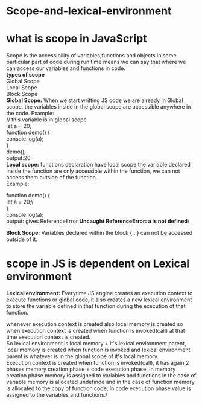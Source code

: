 # Scope-and-lexical-environment
# what is scope in JavaScript
Scope is the accessibility of variables,functions and objects in some particular part of code during run time means we can say that where we can access
our variables and functions in code.\
**types of scope**\
Global Scope\
Local Scope\
Block Scope\
**Global Scope:** When we start writting JS code we are already in Global scope, the variables inside in the global scope are accessible anywhere in the code.
Example:\
// this variable is in global scope\
let a = 20;\
function demo() {\
    console.log(a);\
}\
demo();\
output:20\
**Local scope:** functions declaration have local scope the variable declared inside the function are only accessible within the function, we can not access them outside of the function.\
Example:

function demo() {\
let a = 20;\  
}\
console.log(a);\
output: gives ReferenceError **Uncaught ReferenceError: a is not defined**\

**Block Scope:** Variables declared within the block {...} can not be accessed outside of it.

# scope in JS is dependent on Lexical environment
**Lexical environment:** Everytime JS engine creates an execution context to execute functions or global code, it also creates a new lexical environment to store the variable defined in that function during the execution of that function.


whenever execution context is created also local memory is created so when execution context is created when function is invoked(call) at that time execution context is created.\
So lexical environment is local memory + it's lexical environment parent, local memory is created when function is invoked and lexical environment parent is whatever is in the global scope of it's local memory.\
Execution context is created when function is invoked(call), it has again 2 phases memory creation phase + code execution phase. In memory creation phase memory is assigned to variables and functions in the case of variable memory is allocated undefinde and in the case of function memory is allocated to the copy of function code, In code execution phase value is assigned to the variables and functions.\



